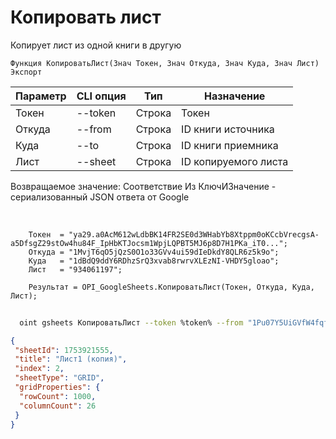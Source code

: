 ﻿---
sidebar_position: 3
---

# Копировать лист
 Копирует лист из одной книги в другую



`Функция КопироватьЛист(Знач Токен, Знач Откуда, Знач Куда, Знач Лист) Экспорт`

  | Параметр | CLI опция | Тип | Назначение |
  |-|-|-|-|
  | Токен | --token | Строка | Токен |
  | Откуда | --from | Строка | ID книги источника |
  | Куда | --to | Строка | ID книги приемника |
  | Лист | --sheet | Строка | ID копируемого листа |

  
  Возвращаемое значение:   Соответствие Из КлючИЗначение - сериализованный JSON ответа от Google

<br/>




```bsl title="Пример кода"
    Токен  = "ya29.a0AcM612wLdbBK14FR2SE0d3WHabYb8Xtppm0oKCcbVrecgsA-a5DfsgZ29stOw4hu84F_IpHbKTJocsm1WpjLQPBT5MJ6p8D7H1PKa_iT0...";
    Откуда = "1MvjT6qO5jQzS0O1o33GVv4ui59dIeDkdY8QLR6z5k9o";
    Куда   = "1dBdQ9ddY6RDhzSrQ3xvab8rwrvXLEzNI-VHDY5gloao";
    Лист   = "934061197";

    Результат = OPI_GoogleSheets.КопироватьЛист(Токен, Откуда, Куда, Лист);
```



```sh title="Пример команды CLI"
    
  oint gsheets КопироватьЛист --token %token% --from "1Pu07Y5UiGVfW4fqfP7tcSQtdSX_2wdm2Ih23zlxJJwc" --to "1tPDQHmduH9NASRhy0I-a6--ebNNJ5A6wXhhTRcNhD7s" --sheet "25093199"

```

```json title="Результат"
{
 "sheetId": 1753921555,
 "title": "Лист1 (копия)",
 "index": 2,
 "sheetType": "GRID",
 "gridProperties": {
  "rowCount": 1000,
  "columnCount": 26
 }
}
```
